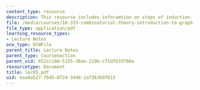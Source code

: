 ```yaml
---
content_type: resource
description: This resourse includes inforamtion on steps of induction.
file: /media/courses/18-315-combinatorial-theory-introduction-to-graph-theory-extremal-and-enumerative-combinatorics-spring-2005/eaa8a5277645072434481af363b9f615_lec05.pdf
file_type: application/pdf
learning_resource_types:
- Lecture Notes
ocw_type: OCWFile
parent_title: Lecture Notes
parent_type: CourseSection
parent_uid: b52ccc0d-5155-38ae-219b-cf1df67d760a
resourcetype: Document
title: lec05.pdf
uid: eaa8a527-7645-0724-3448-1af363b9f615
---
```

